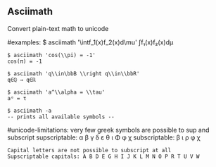## Asciimath

Convert plain-text math to unicode

#examples:
    $ asciimath '\\intf_1(x)f_2(x)d\\mu'
    ∫f₁(x)f₂(x)dμ

    $ asciimath 'cos(\\pi) = -1'
    cos(π) = -1

    $ asciimath 'q\\in\bbB \\right q\\in\\bbR'
    q∈ℚ ⇒ q∈ℝ

    $ asciimath 'a^\\alpha = \\tau'
    aᵅ = τ

    $ asciimath -a
    -- prints all available symbols --

#unicode-limitations:
    very few greek symbols are possible to sup and subscript
           supscriptable:  α β γ δ ε θ ι Φ φ χ
           subscriptable:  β ι ρ φ χ

    Capital letters are not possible to subscript at all
    Supscriptable capitals: A B D E G H I J K L M N O P R T U V W

